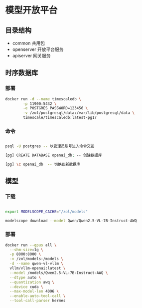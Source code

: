 # 模型开放平台

## 目录结构

- common 共用包
- openserver 开放平台服务
- apiserver 网关服务

## 时序数据库

### 部署

```sh
docker run -d --name timescaledb \
        -p 11900:5432 \
        -e POSTGRES_PASSWORD=123456 \
        -v /zol/postgresql/data:/var/lib/postgresql/data \
        timescale/timescaledb:latest-pg17
```

### 命令

```sh

psql -U postgres -- 以管理员账号进入命令交互

[pg] CREATE DATABASE openai_db; -- 创建数据库

[pg] \c openai_db  -- 切换到新数据库

```

## 模型

### 下载

```sh

export MODELSCOPE_CACHE="/zol/models"

modelscope download --model Qwen/Qwen2.5-VL-7B-Instruct-AWQ

```

### 部署

```sh
docker run --gpus all \
  --shm-size=1g \
  -p 8000:8000 \
  -v /zol/models:/models \
  -d --name qwen-vl-vllm \
  vllm/vllm-openai:latest \
  --model /models/Qwen2.5-VL-7B-Instruct-AWQ \
  --dtype auto \
  --quantization awq \
  --device cuda \
  --max-model-len 4096 \
  --enable-auto-tool-call \
  --tool-call-parser hermes
```
